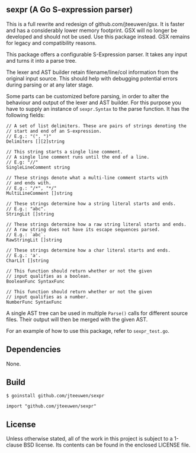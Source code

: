 ##  sexpr (A Go S-expression parser)

This is a full rewrite and redesign of github.com/jteeuwen/gsx.
It is faster and has a considerably lower memory footprint. GSX will no
longer be developed and should not be used. Use this package instead.
GSX remains for legacy and compatibility reasons.

This package offers a configurable S-Expression parser. It takes any
input and turns it into a parse tree.

The lexer and AST builder retain filename/line/col information from the
original input source. This should help with debugging potential errors during
parsing or at any later stage.

Some parts can be customized before parsing, in order to alter the behaviour and
output of the lexer and AST builder. For this purpose you have to supply an
instance of `sexpr.Syntax` to the parse function. It has the following fields:

    // A set of list delimiters. These are pairs of strings denoting the
    // start and end of an S-expression.
    // E.g.: "(", ")"
    Delimiters [][2]string
    
    // This string starts a single line comment.
    // A single line comment runs until the end of a line.
    // E.g: "//"
    SingleLineComment string
    
    // These strings denote what a multi-line comment starts with
    // and ends with.
    // E.g.: "/*", "*/"
    MultiLineComment []string
    
    // These strings determine how a string literal starts and ends.
    // E.g.: "abc".
    StringLit []string
    
    // These strings determine how a raw string literal starts and ends.
    // A raw string does not have its escape sequences parsed.
    // E.g.: `abc`.
    RawStringLit []string
    
    // These strings determine how a char literal starts and ends.
    // E.g.: 'a'.
    CharLit []string
    
    // This function should return whether or not the given
    // input qualifies as a boolean.
    BooleanFunc SyntaxFunc
    
    // This function should return whether or not the given
    // input qualifies as a number.
    NumberFunc SyntaxFunc

A single AST tree can be used in multiple `Parse()` calls for different
source files. Their output will then be merged with the given AST.

For an example of how to use this package, refer to `sexpr_test.go`.

## Dependencies

None.

## Build

    $ goinstall github.com/jteeuwen/sexpr

    import "github.com/jteeuwen/sexpr"

## License

Unless otherwise stated, all of the work in this project is subject to a
1-clause BSD license. Its contents can be found in the enclosed LICENSE file.


